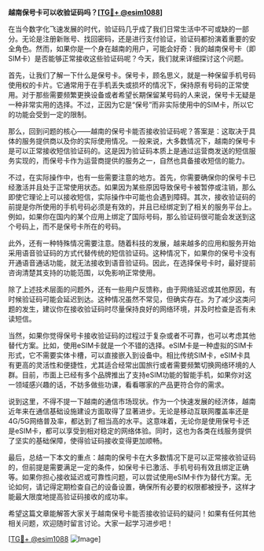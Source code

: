**越南保号卡可以收验证码吗？[[TG💪+ @esim1088](https://t.me/s/esim1088)]**

在当今数字化飞速发展的时代，验证码几乎成了我们日常生活中不可或缺的一部分。无论是注册新账号、找回密码，还是进行支付验证，验证码都扮演着重要的安全角色。然而，如果你是一个身在越南的用户，可能会好奇：我的越南保号卡（即SIM卡）是否能够正常接收这些验证码呢？今天，我们就来详细探讨这个问题。

首先，让我们了解一下什么是保号卡。保号卡，顾名思义，就是一种保留手机号码使用权的卡片。它通常用于在手机丢失或损坏的情况下，保持原有号码的正常使用。对于那些需要频繁更换设备或者希望长期保留某号码的人来说，保号卡无疑是一种非常实用的选择。不过，正因为它是“保号”而非实际使用中的SIM卡，所以它的功能会受到一定的限制。

那么，回到问题的核心——越南的保号卡能否接收验证码呢？答案是：这取决于具体的服务提供商以及你的实际使用情况。一般来说，大多数情况下，越南的保号卡是可以正常接收短信验证码的。这是因为验证码本质上是通过运营商发送的短信服务实现的，而保号卡作为运营商提供的服务之一，自然也具备接收短信的能力。

不过，在实际操作中，也有一些需要注意的地方。首先，你需要确保你的保号卡已经激活并且处于正常使用状态。如果因为某些原因导致保号卡被暂停或注销，那么即使它理论上可以接收短信，实际操作中可能也会遇到障碍。其次，接收验证码的前提是你所使用的手机号码必须是有效的，并且已经绑定到了相关的服务平台上。例如，如果你在国内的某个应用上绑定了国际号码，那么验证码很可能会发送到这个号码上，而不是保号卡所在的号码。

此外，还有一种特殊情况需要注意。随着科技的发展，越来越多的应用和服务开始采用语音验证码的方式代替传统的短信验证码。这种情况下，如果你的保号卡没有开通语音通话功能，就无法接收到语音验证码。因此，在选择保号卡时，最好提前咨询清楚其支持的功能范围，以免影响正常使用。

除了上述技术层面的问题外，还有一些用户反馈称，由于网络延迟或其他原因，有时候验证码可能会延迟到达。这种情况虽然不常见，但确实存在。为了减少这类问题的发生，建议你在接收验证码时尽量保持良好的网络环境，并及时检查是否有未读短信。

当然，如果你觉得保号卡接收验证码的过程过于复杂或者不可靠，也可以考虑其他替代方案。比如，使用eSIM卡就是一个不错的选择。eSIM卡是一种虚拟的SIM卡形式，它不需要实体卡槽，可以直接嵌入到设备中。相比传统SIM卡，eSIM卡具有更高的灵活性和便捷性，尤其适合经常出国旅行或者需要频繁切换网络环境的人群。目前，市面上已经有多个品牌推出了支持eSIM功能的智能手机，如果你对这一领域感兴趣的话，不妨多做些功课，看看哪家的产品更符合你的需求。

说到这里，不得不提一下越南的通信市场现状。作为一个快速发展的经济体，越南近年来在通信基础设施建设方面取得了显著进步。无论是移动互联网覆盖率还是4G/5G网络普及率，都达到了相当高的水平。这意味着，无论你是使用保号卡还是eSIM卡，都可以享受到相对稳定的网络体验。同时，这也为各类在线服务提供了坚实的基础保障，使得验证码接收变得更加顺畅。

最后，总结一下本文的重点：越南的保号卡在大多数情况下是可以正常接收验证码的，但前提是需要满足一定的条件，如保号卡已激活、手机号码有效且绑定正确等。如果你担心接收延迟或可靠性问题，可以尝试使用eSIM卡作为替代方案。无论如何，请记得定期检查自己的设备设置，确保所有必要的权限都被授予，这样才能最大限度地提高验证码接收的成功率。

希望这篇文章能解答大家关于越南保号卡能否接收验证码的疑问！如果有任何其他相关问题，欢迎随时留言讨论。大家一起学习进步吧！

[[TG💪+ @esim1088](https://t.me/s/esim1088) ![Image](https://i.postimg.cc/4NQfJmqS/Snipaste-2025-05-13-00-14-12.png)]